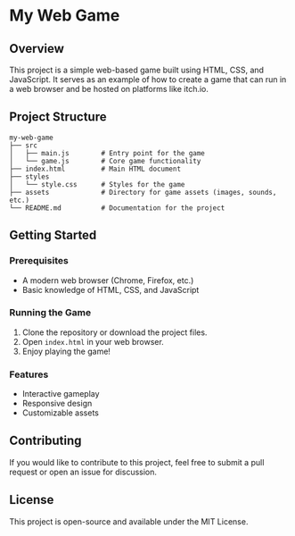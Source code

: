 # My Web Game

## Overview
This project is a simple web-based game built using HTML, CSS, and JavaScript. It serves as an example of how to create a game that can run in a web browser and be hosted on platforms like itch.io.

## Project Structure
```
my-web-game
├── src
│   ├── main.js        # Entry point for the game
│   └── game.js        # Core game functionality
├── index.html         # Main HTML document
├── styles
│   └── style.css      # Styles for the game
├── assets             # Directory for game assets (images, sounds, etc.)
└── README.md          # Documentation for the project
```

## Getting Started

### Prerequisites
- A modern web browser (Chrome, Firefox, etc.)
- Basic knowledge of HTML, CSS, and JavaScript

### Running the Game
1. Clone the repository or download the project files.
2. Open `index.html` in your web browser.
3. Enjoy playing the game!

### Features
- Interactive gameplay
- Responsive design
- Customizable assets

## Contributing
If you would like to contribute to this project, feel free to submit a pull request or open an issue for discussion.

## License
This project is open-source and available under the MIT License.